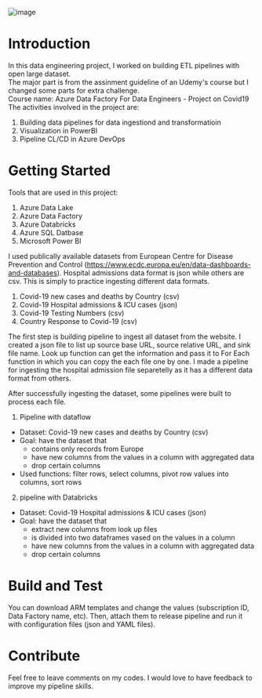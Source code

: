 ![image](https://github.com/user-attachments/assets/6ab8b783-d94a-4849-a8dd-97e0e3070b85)
# Introduction 
In this data engineering project, I worked on building ETL pipelines with open large dataset.  
The major part is from the assinment guideline of an Udemy's course but I changed some parts for extra challenge.  
Course name: Azure Data Factory For Data Engineers - Project on Covid19
The activities involved in the project are:
1. Building data pipelines for data ingestiond and transformatioin
2. Visualization in PowerBI
3. Pipeline CL/CD in Azure DevOps
 

# Getting Started
Tools that are used in this project:
1.	Azure Data Lake
2.	Azure Data Factory
3.	Azure Databricks
4.	Azure SQL Datbase
5.	Microsoft Power BI

I used publically available datasets from European Centre for Disease Prevention and Control (https://www.ecdc.europa.eu/en/data-dashboards-and-databases). 
Hospital admissions data format is json while others are csv. This is simply to practice ingesting different data formats.
1. Covid-19 new cases and deaths by Country (csv)
2. Covid-19 Hospital admissions & ICU cases (json)
3. Covid-19 Testing Numbers (csv)
4. Country Response to Covid-19 (csv)

The first step is building pipeline to ingest all dataset from the website. I created a json file to list up source base URL, source relative URL, and sink file name. Look up function can get the information and pass it to For Each function in which you can copy the each file one by one. I made a pipeline for ingesting the hospital admission file separetelly as it has a different data format from others.

After successfully ingesting the dataset, some pipelines were built to process each file.
1. Pipeline with dataflow
- Dataset: Covid-19 new cases and deaths by Country (csv)
- Goal: have the dataset that
  - contains only records from Europe
  - have new columns from the values in a column with aggregated data
  - drop certain columns    
- Used functions: filter rows, select columns, pivot row values into columns, sort rows

2. pipeline with Databricks
- Dataset: Covid-19 Hospital admissions & ICU cases (json)
- Goal: have the dataset that
  - extract new columns from look up files
  - is divided into two dataframes vased on the values in a column
  - have new columns from the values in a column with aggregated data
  - drop certain columns

# Build and Test
You can download ARM templates and change the values (subscription ID, Data Factory name, etc). Then, attach them to release pipeline and run it with configuration files (json and YAML files).

# Contribute
Feel free to leave comments on my codes. I would love to have feedback to improve my pipeline skills.

